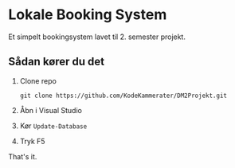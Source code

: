 # Lokale Booking System

Et simpelt bookingsystem lavet til 2. semester projekt.

## Sådan kører du det

1. Clone repo  
   ```
   git clone https://github.com/KodeKammerater/DM2Projekt.git
   ```

2. Åbn i Visual Studio

3. Kør `Update-Database`

4. Tryk F5

That's it.
